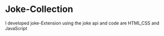 # Joke-Collection
I developed joke-Extension using the joke api and code are HTML,CSS and JavaScript
